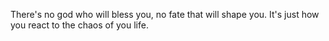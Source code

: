 There's no god who will bless you, no fate that will shape you.
It's just how you react to the chaos of you life.
